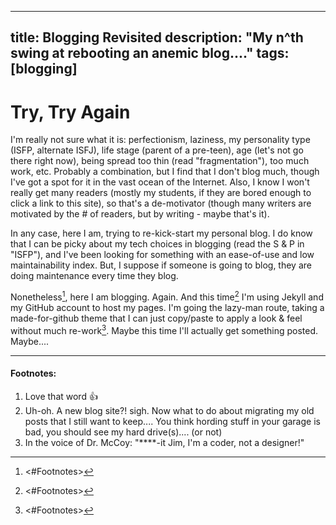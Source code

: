 ---
title: Blogging Revisited
description: "My n^th swing at rebooting an anemic blog...."
tags: [blogging]
----
# Try, Try Again

I'm really not sure what it is: perfectionism, laziness, my personality type (ISFP, alternate ISFJ), life stage (parent of a pre-teen), age (let's not go there right now), being spread too thin (read "fragmentation"), too much work, etc. Probably a combination, but I find that I don't blog much, though I've got a spot for it in the vast ocean of the Internet. Also, I know I won't really get many readers (mostly my students, if they are bored enough to click a link to this site), so that's a de-motivator (though many writers are motivated by the # of readers, but by writing - maybe that's it).

In any case, here I am, trying to re-kick-start my personal blog. I do know that I can be picky about my tech choices in blogging (read the S & P in "ISFP"), and I've been looking for something with an ease-of-use and low maintainability index. But, I suppose if someone is going to blog, they are doing maintenance every time they blog.

Nonetheless[^1], here I am blogging. Again. And this time[^2] I'm using Jekyll and my GitHub account to host my pages. I'm going the lazy-man route, taking a made-for-github theme that I can just copy/paste to apply a look & feel without much re-work[^3]. Maybe this time I'll actually get something posted. Maybe....

[^1]: <#Footnotes>
[^2]: <#Footnotes>
[^3]: <#Footnotes>

----

#### <a name="Footnotes"></a>Footnotes:

1. Love that word :+1:
2. Uh-oh. A new blog site?! sigh. Now what to do about migrating my old posts that I still want to keep.... You think hording stuff in your garage is bad, you should see my hard drive(s).... (or not)
3. In the voice of Dr. McCoy: "****-it Jim, I'm a coder, not a designer!"
